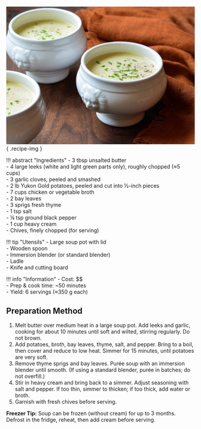 ![Potato Leek Soup](../images/potato-leek-soup.jpg){ .recipe-img }

!!! abstract "Ingredients"
    - 3 tbsp unsalted butter  
    - 4 large leeks (white and light green parts only), roughly chopped (≈5 cups)  
    - 3 garlic cloves, peeled and smashed  
    - 2 lb Yukon Gold potatoes, peeled and cut into ½-inch pieces  
    - 7 cups chicken or vegetable broth  
    - 2 bay leaves  
    - 3 sprigs fresh thyme  
    - 1 tsp salt  
    - ¼ tsp ground black pepper  
    - 1 cup heavy cream  
    - Chives, finely chopped (for serving)  

!!! tip "Utensils"
    - Large soup pot with lid  
    - Wooden spoon  
    - Immersion blender (or standard blender)  
    - Ladle  
    - Knife and cutting board  

!!! info "Information"
    - Cost: $$  
    - Prep & cook time: ~50 minutes  
    - Yield: 6 servings (≈350 g each)  

## Preparation Method

1. Melt butter over medium heat in a large soup pot. Add leeks and garlic, cooking for about 10 minutes until soft and wilted, stirring regularly. Do not brown.  
2. Add potatoes, broth, bay leaves, thyme, salt, and pepper. Bring to a boil, then cover and reduce to low heat. Simmer for 15 minutes, until potatoes are very soft.  
3. Remove thyme sprigs and bay leaves. Purée soup with an immersion blender until smooth. (If using a standard blender, purée in batches; do not overfill.)  
4. Stir in heavy cream and bring back to a simmer. Adjust seasoning with salt and pepper. If too thin, simmer to thicken; if too thick, add water or broth.  
5. Garnish with fresh chives before serving.  

**Freezer Tip:** Soup can be frozen (without cream) for up to 3 months. Defrost in the fridge, reheat, then add cream before serving.  